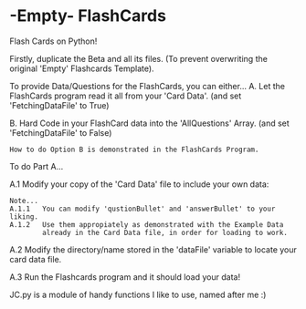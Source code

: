 # -Empty- FlashCards
Flash Cards on Python!
  
Firstly, duplicate the Beta and all its files.
(To prevent overwriting the original 'Empty' Flashcards Template).

To provide Data/Questions for the FlashCards, you can either...
A.  Let the FlashCards program read it all from your 'Card Data'.
    (and set 'FetchingDataFile' to True)
    
B.  Hard Code in your FlashCard data into the 'AllQuestions' Array. 
    (and set 'FetchingDataFile' to False)

    How to do Option B is demonstrated in the FlashCards Program.
    
To do Part A...

A.1 Modify your copy of the 'Card Data' file to include your own data:

    Note...
    A.1.1   You can modify 'qustionBullet' and 'answerBullet' to your liking.
    A.1.2   Use them appropiately as demonstrated with the Example Data
            already in the Card Data file, in order for loading to work.
    
A.2 Modify the directory/name stored in the 
    'dataFile' variable to locate your card data file.

A.3 Run the Flashcards program and it should load your data!

JC.py is a module of handy functions I like to use, named after me :)
